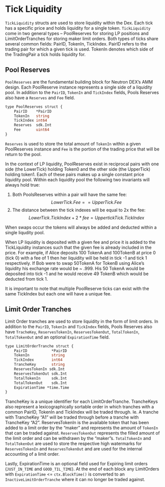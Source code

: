 # Tick Liquidity

`TickLiquidity` structs are used to store liquidity within the Dex. Each tick has a specific price and holds liquidity for a single token. `TickLiquidity` come in two general types – PoolReserves for storing LP positions and LimitOrderTranches for storing maker limit orders. Both types of ticks share several common fields: PairID, TokenIn, TickIndex. PairID refers to the trading pair for which a given tick is used. TokenIn denotes which side of the TradingPair a tick holds liquidity for.

## Pool Reserves

`PoolReserves` are the fundamental building block for Neutron DEX’s AMM design. Each PoolReserve instance represents a single side of a liquidity pool. In addition to the `PairID`, `TokenIn` and `TickIndex` fields, Pools Reserves also have a `Reserves` and `Fee` field.

```protobuf
type PoolReserves struct {
    PairID    *PairID
    TokenIn   string
    TickIndex int64
    Reserves  sdk.Int
    Fee       uint64
}

```

`Reserves` is used to store the total amount of `TokenIn` within a given PoolReserves instance and `Fee` is the portion of the trading price that will be return to the pool.

In the context of LP liquidity, PoolReserves exist in reciprocal pairs with one side (the LowerTick) holding Token0 and the other side (the UpperTick) holding token1. Each of these pairs makes up a single constant price liquidity pool. Within each liquidity pool the following two invariants will always hold true:

1. Both PoolsReserves within a pair will have the same fee: $$LowerTick.Fee == UpperTick.Fee$$
2. The distance between the tick indexes will be equal to 2x the fee:  $$LowerTick.TickIndex + 2 * fee = UppertickTick.TickIndex$$

When swaps occur the tokens will always be added and deducted within a single liqudity pool.

When LP liquidity is deposited with a given fee and price it is added to the TickLiquidity instances such that the given fee is already included in the price. For example, if Alice deposits 100 TokenA  and 100TokenB at price 0 (tick 0) with a fee of 1 then her liquidity will be held in tick -1 and tick 1 respectively. If Bob were to swap 50TokenA for TokenB using Alice’s liquidity his exchange rate would be \~ .999. His 50 TokenA would be deposited into tick -1 and he would receive 49 TokenB which would be deducted from tick 1.



It is important to note that multiple PoolReserve ticks can exist with the same TickIndex but each one will have a unique fee.

## Limit Order Tranches

Limit Order tranches are used to store liquidity in the form of limit orders. In addition to the `PairID`, `TokenIn` and `TickIndex` fields, Pools Reserves also have `TracheKey`, `ReservesTokenIn`, `ReservesTokenOut`, `TotalTokenIn`, `TotalTokenOut` and an optional `ExpirationTime` field.

```proto
type LimitOrderTranche struct {
    PairID           *PairID
    TokenIn          string
    TickIndex        int64
    TrancheKey       string
    ReservesTokenIn sdk.Int
    ReservesTokenOut sdk.Int
    TotalTokenIn     sdk.Int
    TotalTokenOut    sdk.Int
    ExpirationTime *time.Time
}
```

TrancheKey is a unique identifier for each LimitOrderTranche. TrancheKeys also represent a lexicographically sortable order in which tranches with a common PairID, TokenIn and TickIndex will be traded through. Ie. A tranche with TrancheKey “A1” will be traded through before a tranche with TrancheKey “A2”. ReservesTokenIn is the available token that has been added to a limit order by the “maker” and represents the amount of `TokenIn` that can be traded against. `ReservesTokenOut` represents the filled amount of the limit order and can be withdrawn by the “maker”s. `TotalTokenIn` and `TotalTokenOut` are used to store the respective high watermarks for `ReservesTokenIn` and `ReservesTokenOut` and are used for the internal accounting of a limit order.

Lastly, ExpirationTime is an optional field used for Expiring limit orders (`JUST_IN_TIME` and `GOOD_TIL_TIME`). At the end of each block any LimitOrders with `ExpirationTime` <= `ctx.BlockTime()` is converted to an `InactiveLimitOrderTranche` where it can no longer be traded against.
